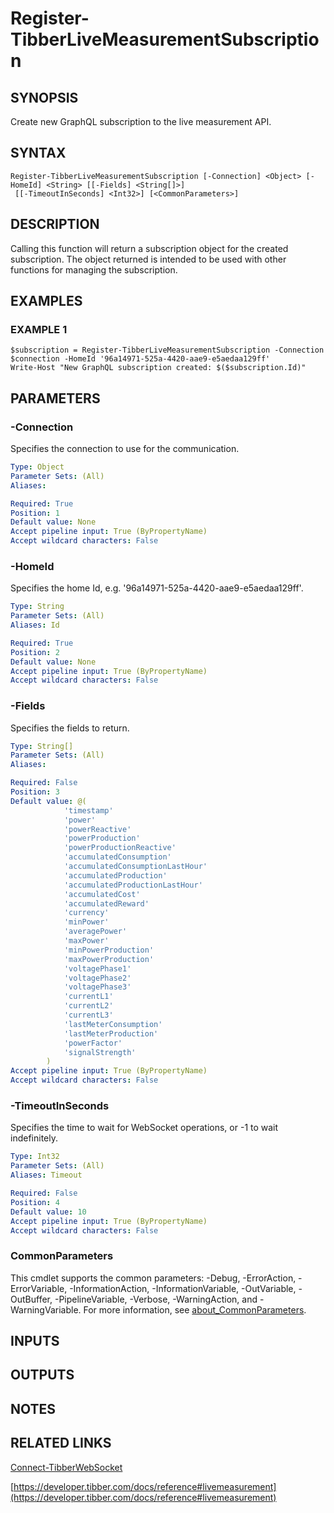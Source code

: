# Register-TibberLiveMeasurementSubscription

## SYNOPSIS
Create new GraphQL subscription to the live measurement API.

## SYNTAX

```
Register-TibberLiveMeasurementSubscription [-Connection] <Object> [-HomeId] <String> [[-Fields] <String[]>]
 [[-TimeoutInSeconds] <Int32>] [<CommonParameters>]
```

## DESCRIPTION
Calling this function will return a subscription object for the created subscription.
The object returned is intended to be used with other functions for managing the subscription.

## EXAMPLES

### EXAMPLE 1
```
$subscription = Register-TibberLiveMeasurementSubscription -Connection $connection -HomeId '96a14971-525a-4420-aae9-e5aedaa129ff'
Write-Host "New GraphQL subscription created: $($subscription.Id)"
```

## PARAMETERS

### -Connection
Specifies the connection to use for the communication.

```yaml
Type: Object
Parameter Sets: (All)
Aliases:

Required: True
Position: 1
Default value: None
Accept pipeline input: True (ByPropertyName)
Accept wildcard characters: False
```

### -HomeId
Specifies the home Id, e.g.
'96a14971-525a-4420-aae9-e5aedaa129ff'.

```yaml
Type: String
Parameter Sets: (All)
Aliases: Id

Required: True
Position: 2
Default value: None
Accept pipeline input: True (ByPropertyName)
Accept wildcard characters: False
```

### -Fields
Specifies the fields to return.

```yaml
Type: String[]
Parameter Sets: (All)
Aliases:

Required: False
Position: 3
Default value: @(
            'timestamp'
            'power'
            'powerReactive'
            'powerProduction'
            'powerProductionReactive'
            'accumulatedConsumption'
            'accumulatedConsumptionLastHour'
            'accumulatedProduction'
            'accumulatedProductionLastHour'
            'accumulatedCost'
            'accumulatedReward'
            'currency'
            'minPower'
            'averagePower'
            'maxPower'
            'minPowerProduction'
            'maxPowerProduction'
            'voltagePhase1'
            'voltagePhase2'
            'voltagePhase3'
            'currentL1'
            'currentL2'
            'currentL3'
            'lastMeterConsumption'
            'lastMeterProduction'
            'powerFactor'
            'signalStrength'
        )
Accept pipeline input: True (ByPropertyName)
Accept wildcard characters: False
```

### -TimeoutInSeconds
Specifies the time to wait for WebSocket operations, or -1 to wait indefinitely.

```yaml
Type: Int32
Parameter Sets: (All)
Aliases: Timeout

Required: False
Position: 4
Default value: 10
Accept pipeline input: True (ByPropertyName)
Accept wildcard characters: False
```

### CommonParameters
This cmdlet supports the common parameters: -Debug, -ErrorAction, -ErrorVariable, -InformationAction, -InformationVariable, -OutVariable, -OutBuffer, -PipelineVariable, -Verbose, -WarningAction, and -WarningVariable. For more information, see [about_CommonParameters](http://go.microsoft.com/fwlink/?LinkID=113216).

## INPUTS

## OUTPUTS

## NOTES

## RELATED LINKS

[Connect-TibberWebSocket](Connect-TibberWebSocket.md)

[https://developer.tibber.com/docs/reference#livemeasurement](https://developer.tibber.com/docs/reference#livemeasurement)

